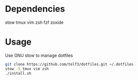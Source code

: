 # Dependencies
stow tmux vim zsh fzf zoxide

# Usage
Use GNU stow to manage dotfiles
```bash
git clone https://github.com/telf3/dotfiles.git ~/.dotfiles
stow -S tmux vim zsh
./install.sh
```
